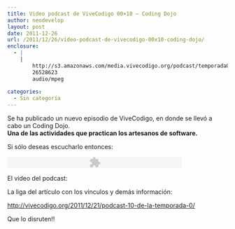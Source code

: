 ```yaml
---
title: Video podcast de ViveCodigo 00×10 – Coding Dojo
author: neodevelop
layout: post
date: 2011-12-26
url: /2011/12/26/video-podcast-de-vivecodigo-00x10-coding-dojo/
enclosure:
  - |
    |
        http://s3.amazonaws.com/media.vivecodigo.org/podcast/temporada0/ViveCodigo00x10.mp3
        26528623
        audio/mpeg
        
categories:
  - Sin categoría
---
```

Se ha publicado un nuevo episodio de ViveCodigo, en donde se llev&oacute; a cabo un Coding Dojo.  
**Una de las actividades que practican los artesanos de software.**

Si s&oacute;lo deseas escucharlo entonces:

<embed flashvars="audioUrl=http://s3.amazonaws.com/media.vivecodigo.org/podcast/temporada0/ViveCodigo00x10.mp3" height="27" quality="best" src="http://www.google.com/reader/ui/3523697345-audio-player.swf" type="application/x-shockwave-flash" width="400">
</embed>

El video del podcast:



La liga del art&iacute;culo con los v&iacute;nculos y dem&aacute;s informaci&oacute;n:

<http://vivecodigo.org/2011/12/21/podcast-10-de-la-temporada-0/>

Que lo disruten!!

<!--break-->

<div id="wp_fb_like_button" style="margin:5px 0;float:none;height:100px;">
  <fb:like href="http://artesanos.de/software/2011/12/26/video-podcast-de-vivecodigo-00x10-coding-dojo/" send="false" layout="like" width="450" show_faces="true" font="arial" action="" colorscheme="light"></fb:like>
</div>